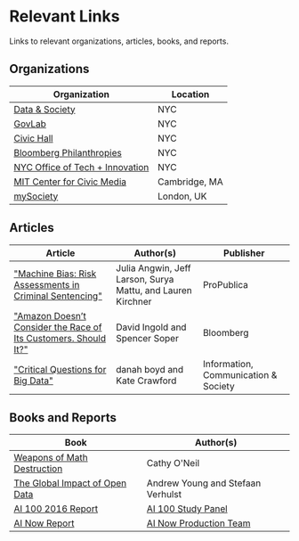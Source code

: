 # Relevant Links

Links to relevant organizations, articles, books, and reports.

## Organizations

| Organization | Location |
| ------------ | -------- |
| [Data & Society](https://datasociety.net) | NYC |
| [GovLab](http://www.thegovlab.org) | NYC |
| [Civic Hall](http://civichall.org) | NYC |
| [Bloomberg Philanthropies](https://www.bloomberg.org) | NYC |
| [NYC Office of Tech + Innovation](http://www1.nyc.gov/site/forward/index.page) | NYC |
| [MIT Center for Civic Media](https://civic.mit.edu) | Cambridge, MA |
| [mySociety](https://www.mysociety.org) | London, UK |

## Articles

| Article | Author(s) | Publisher |
| ------- | ---------- | --------- |
| ["Machine Bias: Risk Assessments in Criminal Sentencing"](https://www.propublica.org/article/machine-bias-risk-assessments-in-criminal-sentencing) | Julia Angwin, Jeff Larson, Surya Mattu, and Lauren Kirchner | ProPublica |
| ["Amazon Doesn’t Consider the Race of Its Customers. Should It?"](http://www.bloomberg.com/graphics/2016-amazon-same-day/) | David Ingold and Spencer Soper | Bloomberg |
| ["Critical Questions for Big Data"](http://www.tandfonline.com/doi/abs/10.1080/1369118X.2012.678878) | danah boyd and Kate Crawford | Information, Communication & Society |

## Books and Reports

| Book | Author(s) |
| ---- | --------- |
| [Weapons of Math Destruction](https://www.amazon.com/Weapons-Math-Destruction-Increases-Inequality/dp/0553418815) | Cathy O'Neil |
| [The Global Impact of Open Data](http://www.oreilly.com/data/free/the-global-impact-of-open-data.csp) | Andrew Young and Stefaan Verhulst |
| [AI 100 2016 Report](https://ai100.stanford.edu/2016-report) | [AI 100 Study Panel](https://ai100.stanford.edu/2016-report/preface/participants) |
| [AI Now Report](https://artificialintelligencenow.com/media/documents/AINowSummaryReport_3_RpmwKHu.pdf) | [AI Now Production Team](https://artificialintelligencenow.com/schedule/conference/page/production-credits)
